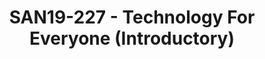 ---
categories:
- san19
description: The goal of the presentation is to help people in non-development roles
  understand and navigate the complex world of technology. &nbsp;All are welcome.
  Those with a technical background may find the session too introductory.<br><br>The
  first part of the presentation looks at some of the deliverables found on releases.linaro.org
  and how they fit in a typical product development life cycle. More specifically
  we start with how the 96boards standard helps developers get going at the prototyping
  phase of a project and speed up time to market. From there we explore the concept
  of toolchains and how programmers use them in their daily work. The third aspect
  of the presentation gives an overview of what libraries are and the advantages of
  using them when building a system.<br><br>
image:
  featured: 'true'
  path: /assets/images/featured-images/san19/SAN19-227.png
session_attendee_num: '10'
session_id: SAN19-227
session_room: Sunset 3 (Session 3)
session_slot:
  end_time: '2019-09-24 16:50:00'
  start_time: '2019-09-24 16:00:00'
session_speakers:
- speaker_bio: Mathieu Poirier has been part of the Linaro organisation since its
    inception in 2010. From there he has helped members with upstreaming, worked on
    the android open source project, addressed issues in the kernels deadline scheduler
    and worked on the CoreSight subsystem that he currently maintains. <br> <br> Mike
    Leach has nearly 20 years experience working at ARM, specialising in debug tools
    and architecture, collaborating with the ARM hardware designers providing a software
    perspective on the latest technologies. He is currently working as a Linaro assignee
    on linux drivers for CoreSight and an open source decoder - OpenCSD. Previous
    tasks include interfacing debug tools to RTL simulation & developing low level
    tools for prototype hardware bring up.
  speaker_company: Linaro
  speaker_image: /assets/images/speakers/san19/mathieu-poirier.jpg
  speaker_location: ''
  speaker_name: Mathieu Poirier
  speaker_position: Kernel developer
  speaker_url: ''
  speaker_username: mathieu.poirier
session_track: Open Source Development
tag: session
tags:
- Security
- ' Linux Kernel'
- ' Boot Architecture'
- ' IoT and Embedded'
- ' IoT Fog/Gateway/Edge Computing'
- ' Open Source Development'
title: SAN19-227 - Technology For Everyone (Introductory)
---
